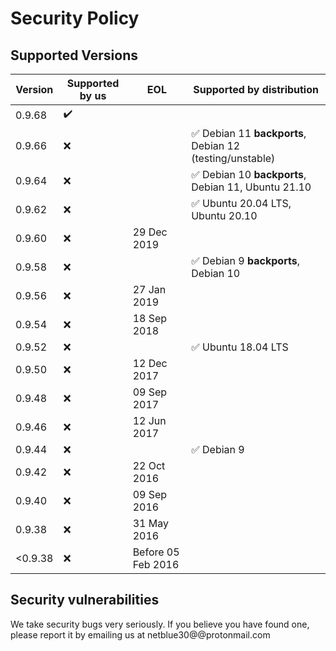 # Security Policy

## Supported Versions

| Version | Supported by us    | EOL                | Supported by distribution                                                         |
| ------- | ------------------ | ------------------ | --------------------------------------------------------------------------------- |
| 0.9.68  | :heavy_check_mark: |                    |                                                                                   |
| 0.9.66  | :x:                |                    | :white_check_mark: Debian 11 **backports**, Debian 12 (testing/unstable)          |
| 0.9.64  | :x:                |                    | :white_check_mark: Debian 10 **backports**, Debian 11, Ubuntu 21.10               |
| 0.9.62  | :x:                |                    | :white_check_mark: Ubuntu 20.04 LTS, Ubuntu 20.10                                 |
| 0.9.60  | :x:                | 29 Dec 2019        |                                                                                   |
| 0.9.58  | :x:                |                    | :white_check_mark: Debian 9 **backports**, Debian 10                              |
| 0.9.56  | :x:                | 27 Jan 2019        |                                                                                   |
| 0.9.54  | :x:                | 18 Sep 2018        |                                                                                   |
| 0.9.52  | :x:                |                    | :white_check_mark: Ubuntu 18.04 LTS                                               |
| 0.9.50  | :x:                | 12 Dec 2017        |                                                                                   |
| 0.9.48  | :x:                | 09 Sep 2017        |                                                                                   |
| 0.9.46  | :x:                | 12 Jun 2017        |                                                                                   |
| 0.9.44  | :x:                |                    | :white_check_mark: Debian 9                                                       |
| 0.9.42  | :x:                | 22 Oct 2016        |                                                                                   |
| 0.9.40  | :x:                | 09 Sep 2016        |                                                                                   |
| 0.9.38  | :x:                | 31 May 2016        |                                                                                   |
| <0.9.38 | :x:                | Before 05 Feb 2016 |                                                                                   |

## Security vulnerabilities

We take security bugs very seriously. If you believe you have found one, please report it by emailing us at netblue30@@protonmail.com
